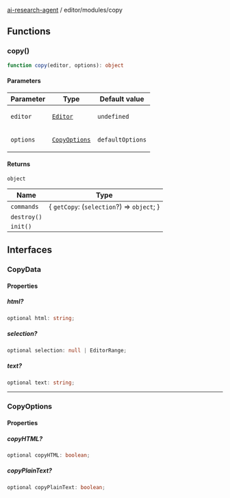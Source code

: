 [ai-research-agent](../../index.md) / editor/modules/copy

## Functions

### copy()

```ts
function copy(editor, options): object
```

#### Parameters

<table>
<thead>
<tr>
<th>Parameter</th>
<th>Type</th>
<th>Default value</th>
</tr>
</thead>
<tbody>
<tr>
<td>

`editor`

</td>
<td>

[`Editor`](../Editor.md#editor)

</td>
<td>

`undefined`

</td>
</tr>
<tr>
<td>

`options`

</td>
<td>

[`CopyOptions`](copy.md#copyoptions)

</td>
<td>

`defaultOptions`

</td>
</tr>
</tbody>
</table>

#### Returns

`object`

| Name | Type |
| ------ | ------ |
| `commands` | \{ `getCopy`: (`selection`?) => `object`; \} |
| `destroy()` |  |
| `init()` |  |

## Interfaces

### CopyData

#### Properties

##### html?

```ts
optional html: string;
```

##### selection?

```ts
optional selection: null | EditorRange;
```

##### text?

```ts
optional text: string;
```

***

### CopyOptions

#### Properties

##### copyHTML?

```ts
optional copyHTML: boolean;
```

##### copyPlainText?

```ts
optional copyPlainText: boolean;
```
